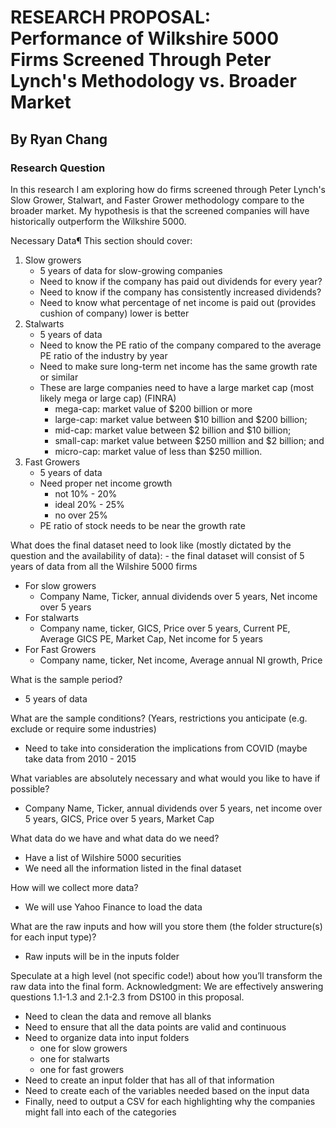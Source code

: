 # RESEARCH PROPOSAL: Performance of Wilkshire 5000 Firms Screened Through Peter Lynch's Methodology vs. Broader Market

## By Ryan Chang

### Research Question

In this research I am exploring how do firms screened through Peter Lynch's Slow Grower, Stalwart, and Faster Grower methodology compare to the broader market. My hypothesis is that the screened companies will have historically outperform the Wilkshire 5000.

Necessary Data¶
This section should cover:
1. Slow growers
    - 5 years of data for slow-growing companies 
    - Need to know if the company has paid out dividends for every year?
    - Need to know if the company has consistently increased dividends?
    - Need to know what percentage of net income is paid out (provides cushion of company) lower is better
2. Stalwarts 
    - 5 years of data 
    - Need to know the PE ratio of the company compared to the average PE ratio of the industry by year
    - Need to make sure long-term net income has the same growth rate or similar
    - These are large companies need to have a large market cap (most likely mega or large cap) (FINRA)
        - mega-cap: market value of $200 billion or more
        - large-cap: market value between $10 billion and $200 billion;
        - mid-cap: market value between $2 billion and $10 billion;
        - small-cap: market value between $250 million and $2 billion; and
        - micro-cap: market value of less than $250 million.
3. Fast Growers 
    - 5 years of data 
    - Need proper net income growth 
       - not 10% - 20%
       - ideal 20% - 25% 
       - no over 25% 
    - PE ratio of stock needs to be near the growth rate 

What does the final dataset need to look like (mostly dictated by the question and the availability of data):
    - the final dataset will consist of 5 years of data from all the Wilshire 5000 firms 
    
- For slow growers 
    - Company Name, Ticker, annual dividends over 5 years, Net income over 5 years 
- For stalwarts 
    - Company name, ticker, GICS, Price over 5 years, Current PE, Average GICS PE, Market Cap, Net income for 5 years 
- For Fast Growers
    - Company name, ticker, Net income, Average annual NI growth, Price

What is the sample period?
- 5 years of data 

What are the sample conditions? (Years, restrictions you anticipate (e.g. exclude or require some industries)
- Need to take into consideration the implications from COVID (maybe take data from 2010 - 2015

What variables are absolutely necessary and what would you like to have if possible?
- Company Name, Ticker, annual dividends over 5 years, net income over 5 years, GICS, Price over 5 years, Market Cap

What data do we have and what data do we need?
- Have a list of Wilshire 5000 securities 
- We need all the information listed in the final dataset 

How will we collect more data?
- We will use Yahoo Finance to load the data 

What are the raw inputs and how will you store them (the folder structure(s) for each input type)?
- Raw inputs will be in the inputs folder 

Speculate at a high level (not specific code!) about how you’ll transform the raw data into the final form.
Acknowledgment: We are effectively answering questions 1.1-1.3 and 2.1-2.3 from DS100 in this proposal.

- Need to clean the data and remove all blanks 
- Need to ensure that all the data points are valid and continuous 
- Need to organize data into input folders 
    - one for slow growers
    - one for stalwarts 
    - one for fast growers 
- Need to create an input folder that has all of that information 
- Need to create each of the variables needed based on the input data 
- Finally, need to output a CSV for each highlighting why the companies might fall into each of the categories













